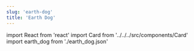 ```yaml
---
slug: 'earth-dog'
title: 'Earth Dog'
---
```


import React from 'react'
import Card from '../../../src/components/Card'
import earth_dog from './earth_dog.json'

<Card data={earth_dog} />
